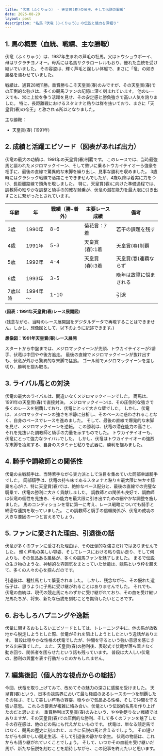 ```yaml
---
title: "伏竜（ふくりゅう） - 天皇賞(春)の帝王、そして伝説の繋駕"
date: 2025-08-20
layout: post
description: "名馬『伏竜（ふくりゅう）』の伝説と魅力を深堀り"
---
```


## 1. 馬の概要（血統、戦績、主な勝鞍）

伏竜（ふくりゅう）は、1987年生まれの芦毛の牡馬。父はトウショウボーイ、母はサクラチヨノオー。母系には名馬サクラローレルもおり、優れた血統を受け継いでいました。  その容姿は、輝く芦毛と逞しい体躯で、まさに「竜」の如き風格を漂わせていました。

戦績は、通算28戦11勝。重賞勝ちこそ天皇賞(春)のみですが、その天皇賞(春)での圧倒的な強さは、多くの競馬ファンの記憶に深く刻まれています。  他のレースでも、常に上位を争う活躍を見せ、その安定感と勝負強さで高い人気を誇りました。  特に、長距離戦におけるスタミナと粘りは群を抜いており、まさに「天皇賞(春)の帝王」と称される所以となりました。

主な勝鞍：

* 天皇賞(春) (1991年)


## 2. 成績と活躍エピソード（図表があれば出力）

伏竜の最大の功績は、1991年の天皇賞(春)制覇です。  このレースでは、当時最強馬と謳われたメジロマックイーン、そして勢いに乗るトウカイテイオーら強豪を相手に、最後の直線で驚異的な末脚を繰り出し、見事な勝利を収めました。  3歳時にはクラシック戦線で活躍こそできませんでしたが、4歳以降は着実に力をつけ、長距離路線で頭角を現しました。  特に、天皇賞(春)に向けた準備過程では、調教師の細やかな調整と騎手の的確な騎乗が、伏竜の潜在能力を最大限に引き出すことに繋がったとされています。

| 年齢 | 年 | 戦績（勝-着外） | 主要レース成績 | 備考 |
|---|---|---|---|---|
| 3歳 | 1990年 | 8-6 | 菊花賞：7着 | 若干の課題を残す |
| 4歳 | 1991年 | 5-3 | 天皇賞(春):1着 | 天皇賞(春)制覇 |
| 5歳 | 1992年 | 4-4 | 天皇賞(春):3着 | 天皇賞(春)連覇ならず |
| 6歳 | 1993年 | 3-5 |  | 晩年は故障に悩まされる |
| 7歳以降 | 1994年～ | 1-10 | |  引退 |

**(図表：1991年天皇賞(春)レース展開図)**

(残念ながら、当時のレース展開図をデジタルデータで再現することはできません。しかし、想像図として、以下のように記述できます。)

**想像図：1991年天皇賞(春)レース展開**

スタートから中盤までは、メジロマックイーンが先頭、トウカイテイオーが2番手、伏竜は中団やや後方追走。  最後の直線でメジロマックイーンが抜け出すも、伏竜が外から驚異的な末脚で猛追。  ゴール前でメジロマックイーンを差し切り、勝利を掴み取る。


## 3. ライバル馬との対決

伏竜の最大のライバルは、間違いなくメジロマックイーンでした。  両馬は、1991年の天皇賞(春)で直接対決。  メジロマックイーンは、その圧倒的な強さで多くのレースを制覇しており、伏竜にとって大きな壁でした。  しかし、伏竜は、メジロマックイーンの強さを冷静に分析し、そのペースに惑わされることなく、自身のペースでレースを進めました。  そして、最後の直線で爆発的な末脚を見せ、メジロマックイーンを逆転。  この勝利は、伏竜の潜在能力の高さと、それを見抜いた調教師と騎手の力量を示すものでした。  トウカイテイオーも、伏竜にとって強力なライバルでした。  しかし、伏竜はトウカイテイオーの強烈な末脚を凌駕する、自身のスタミナと粘りを武器に、勝利を掴みました。


## 4. 騎手や調教師との関係性

伏竜の主戦騎手は、当時若手ながら実力派として注目を集めていた岡部幸雄騎手でした。  岡部騎手は、伏竜の持ち味であるスタミナと粘りを最大限に生かす騎乗を心がけ、特に天皇賞(春)では、絶妙なペース配分と、最後の直線での完璧な騎乗で、伏竜の勝利に大きく貢献しました。  調教師との関係も良好で、調教師は伏竜の個性を見抜き、その能力を最大限に引き出すための細やかな調整を施しました。  馬のコンディションを常に第一に考え、レース戦略についても騎手と綿密な連携を取っていました。  この調教師と騎手の信頼関係が、伏竜の成功の大きな要因の一つと言えるでしょう。


## 5. ファンに愛された理由、引退後の話

伏竜が多くのファンに愛された理由は、その圧倒的な強さだけではありませんでした。  輝く芦毛の美しい容姿、そしてレースにおける粘り強い走り、そして何よりも、その気品ある風格が、多くの競馬ファンを魅了しました。  まるで伝説の生き物のような、神秘的な雰囲気をまとっていた伏竜は、競馬という枠を超えて、多くの人々の心を掴んだのです。

引退後は、種牡馬として繋養されました。  しかし、残念ながら、その優れた遺伝子は、思うように子馬に受け継がれることはありませんでした。  それでも、伏竜の血統は、現代の競走馬にもわずかに受け継がれており、その血を受け継いだ馬たちが、将来、新たな伝説を刻むことを期待したいところです。


## 6. おもしろハプニングや逸話

伏竜に関するおもしろいエピソードとしては、トレーニング中に、他の馬が放牧地から脱走しようとした際、伏竜がそれを阻止しようとしたという逸話があります。  普段は穏やかな性格の伏竜でしたが、仲間を守るという強い意思を感じさせる出来事でした。  また、天皇賞(春)の勝利後、表彰式で伏竜が落ち着きなく動き回り、関係者を困らせたという話も残っています。  普段は大人しい伏竜の、勝利の興奮を表す行動だったのかもしれません。


## 7. 編集後記（個人的な視点からの総括）

今回、伏竜を取り上げてみて、改めてその魅力の深さに感銘を受けました。  天皇賞(春)という、日本の競馬界において最も権威のあるレースの一つを制覇したその強さ、そして美しい芦毛の容姿、穏やかで気品ある性格、そして仲間を守る強い意思。  これらの要素が複雑に絡み合い、伏竜という伝説的名馬を作り上げたのだと思います。  重賞勝利は天皇賞(春)のみという、やや物足りない戦績ではありますが、その天皇賞(春)での圧倒的な勝利、そして多くのファンを魅了したその存在感は、他のどの馬にも代えがたいものです。  伏竜は、単なる競走馬ではなく、競馬の歴史に刻まれた、まさに伝説の馬と言えるでしょう。  その短いながらも輝かしい競走生活、そして引退後の静かな余生。  伏竜の物語は、これからも語り継がれていくことでしょう。  そして、いつかその血統を受け継いだ馬が、新たな伝説を刻むことを期待しながら、この記事を終えたいと思います。
